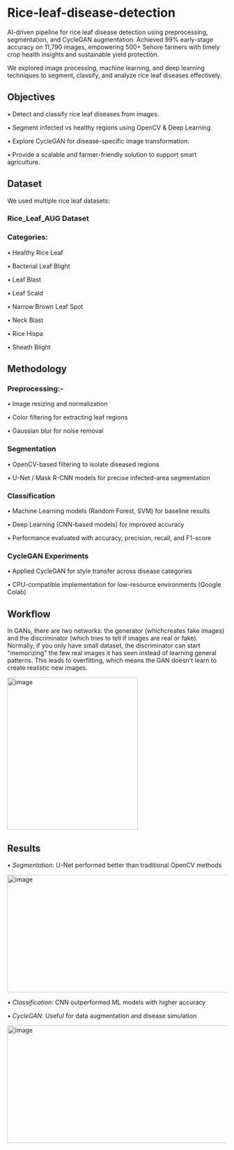 # Rice-leaf-disease-detection
AI-driven pipeline for rice leaf disease detection using preprocessing, segmentation, and CycleGAN augmentation. Achieved 99% early-stage accuracy on 11,790 images, empowering 500+ Sehore farmers with timely crop health insights and sustainable yield protection.

We explored image processing, machine learning, and deep learning techniques to segment, classify, and analyze rice leaf diseases effectively.

## Objectives

•⁠  ⁠Detect and classify rice leaf diseases from images.

•⁠  ⁠Segment infected vs healthy regions using OpenCV & Deep Learning.

•⁠  ⁠Explore CycleGAN for disease-specific image transformation.

•⁠  ⁠Provide a scalable and farmer-friendly solution to support smart agriculture.

## Dataset
We used multiple rice leaf datasets:

### Rice_Leaf_AUG Dataset

### Categories:

•⁠  ⁠Healthy Rice Leaf

•⁠  ⁠Bacterial Leaf Blight

•⁠  ⁠Leaf Blast

•⁠  ⁠Leaf Scald

•⁠  ⁠Narrow Brown Leaf Spot

•⁠  ⁠Neck Blast

•⁠  ⁠Rice Hispa

•⁠  ⁠Sheath Blight

## Methodology
### Preprocessing:-

•⁠  ⁠Image resizing and normalization

•⁠  ⁠Color filtering for extracting leaf regions

•⁠  ⁠Gaussian blur for noise removal

### Segmentation

•⁠  ⁠OpenCV-based filtering to isolate diseased regions

•⁠  ⁠U-Net / Mask R-CNN models for precise infected-area segmentation

### Classification

•⁠  ⁠Machine Learning models (Random Forest, SVM) for baseline results

•⁠  ⁠Deep Learning (CNN-based models) for improved accuracy

•⁠  ⁠Performance evaluated with accuracy, precision, recall, and F1-score

### CycleGAN Experiments

•⁠  ⁠Applied CycleGAN for style transfer across disease categories

•⁠  ⁠CPU-compatible implementation for low-resource environments (Google Colab)

## Workflow
In GANs, there are two networks: the generator (whichcreates fake images) and the discriminator (which tries to tell if images are real or fake). Normally, if you only have small dataset, the discriminator can start "memorizing" the few real images it has seen instead of learning general patterns. This leads to overfitting, which means the GAN doesn't learn to create realistic new images.

<img width="300" height="350" alt="image" src="https://github.com/user-attachments/assets/3290f45c-38f0-4f69-a351-b8f3ea262a9f" />



## Results
•⁠  ⁠*Segmentation*: U-Net performed better than traditional OpenCV methods

<img width="560" height="270" alt="image" src="https://github.com/user-attachments/assets/9e33cdb0-59ce-4c24-ae11-63d2894745d7" />


•⁠  ⁠*Classification*: CNN outperformed ML models with higher accuracy

•⁠  ⁠*CycleGAN*: Useful for data augmentation and disease simulation

<img width="560" height="270" alt="image" src="https://github.com/user-attachments/assets/4ce4922e-7c4f-4520-b24b-ba4b081286d3" />
